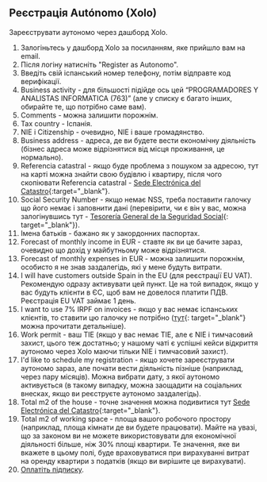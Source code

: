 ## Реєстрація Autónomo (Xolo)

Зареєструвати аутономо через дашборд Xolo.

1. Залогіньтесь у дашборд Xolo за посиланням, яке прийшло вам на email.
2. Після логіну натисніть "Register as Autonomo".
3. Введіть свій іспанський номер телефону, потім відправте код верифікації.
4. Business activity - для більшості підійде ось цей “PROGRAMADORES Y ANALISTAS INFORMATICA (763)” (але у списку є
   багато інших, обирайте те, що потрібно саме вам).
5. Comments - можна залишити порожнім.
6. Tax country - Іспанія.
7. NIE і Citizenship - очевидно, NIE і ваше громадянство.
8. Business address - адреса, де ви будете вести економічну діяльність (бізнес адреса може відрізнятися від місця
   проживання, це нормально).
9. Referencia catastral - якщо буде проблема з пошуком за адресою, тут на карті можна знайти свою будівлю і квартиру,
   після чого скопіювати Referencia catastral -
   [Sede Electrónica del Catastro](https://www1.sedecatastro.gob.es/cartografia/mapa.aspx){:target="_blank"}.
10. Social Security Number - якщо немає NSS, треба поставити галочку що його немає і заповнити дані (перевірити, чи є
    він у вас, можна залогінувшись тут -
    [Tesorería General de la Seguridad Social](https://portal.seg-social.gob.es/wps/portal/importass/importass/bienvenida){:
    target="_blank"}).
11. Імена батьків - бажано як у закордонних паспортах.
12. Forecast of monthly income in EUR - ставте як ви це бачите зараз, очевидно що дохід у майбутньому може відрізнятися.
13. Forecast of monthly expenses in EUR - можна залишити порожнім, особисто я не знав заздалегідь, які у мене будуть
    витрати.
14. I will have customers outside Spain in the EU (для реєстрації EU VAT). Рекомендую одразу активувати цей пункт. Це
    на той випадок, якщо у вас будуть клієнти в ЄС, щоб вам не довелося платити ПДВ. Реєстрація EU VAT займає 1 день.
15. I want to use 7% IRPF on invoices - якщо у вас немає іспанських клієнтів, то ставити цю галочку не
    потрібно ([тут](https://www.xolo.io/es-en/faq/xolo-spain/category/platform/article/can-i-make-invoices-with-7-irpf-personal-income-tax-withhold){:
    target="_blank"} можна прочитати детальніше).
16. Work permit - ваш TIE (якщо у вас немає TIE, але є NIE і тимчасовий захист, цього теж достатньо; у нашому чаті є
    успішні кейси відкриття аутономо через Xolo маючи тільки NIE і тимчасовий захист).
17. I'd like to schedule my registration - якщо хочете зареєструвати аутономо зараз, але почати вести діяльність
    пізніше (наприклад, через пару місяців). Можна вибрати дату, з якої аутономо активується (в такому випадку, можна
    заощадити на соціальних внесках, якщо ви реєструєте аутономо заздалегідь).
18. Total m2 of the house - точне значення можна подивитися тут
    [Sede Electrónica del Catastro](https://www1.sedecatastro.gob.es/cartografia/mapa.aspx){:target="_blank"}.
19. Total m2 of working space - площа вашого робочого простору (наприклад, площа кімнати де ви будете працювати).
    Майте на увазі, що за законом ви не можете використовувати для економічної діяльності більше, ніж 30% площі
    квартири. Те значення, яке ви вкажете в цьому полі, буде враховуватися при вирахуванні витрат на оренду квартири з
    податків (якщо ви вирішите це вирахувати).
20. [Оплатіть підписку](#оплата-підписки).
